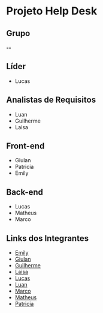 # Projeto Help Desk

##  Grupo
**--**

##  Líder
- Lucas  

##  Analistas de Requisitos
- Luan  
- Guilherme  
- Laisa  

##  Front-end
- Giulan  
- Patricia  
- Emily  

##  Back-end
- Lucas  
- Matheus  
- Marco  

##  Links dos Integrantes
- [Emily](https://github.com/Emilyaraujo20)
- [Giulan](https://github.com/giulianbg)  
- [Guilherme](https://github.com/guigotado)  
- [Laisa](https://github.com/mennezes024)  
- [Lucas](https://github.com/LuG-Baiao)  
- [Luan](https://github.com/luancxsta)  
- [Marco](https://github.com/Markkito12)  
- [Matheus](https://github.com/MatheusS2027)  
- [Patricia](https://github.com/patriciatavaresilva)  
